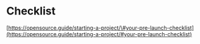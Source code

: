 # Checklist

[https://opensource.guide/starting-a-project/\#your-pre-launch-checklist](https://opensource.guide/starting-a-project/#your-pre-launch-checklist)

